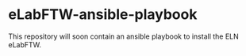 # eLabFTW-ansible-playbook
This repository will soon contain an ansible playbook to install the ELN eLabFTW.
